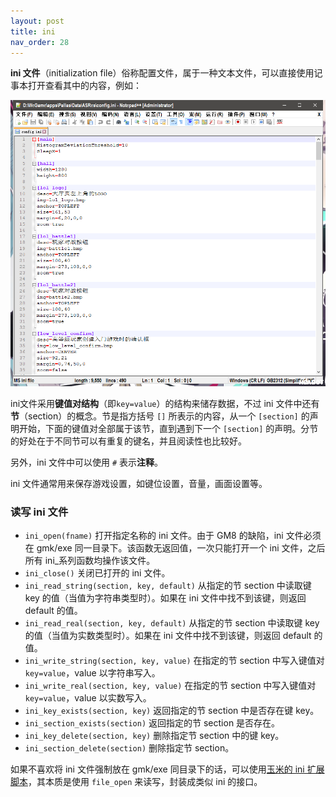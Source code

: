 ```yaml
---
layout: post
title: ini
nav_order: 28
---
```


**ini 文件**（initialization file）俗称配置文件，属于一种文本文件，可以直接使用记事本打开查看其中的内容，例如：

![INI File](/assets/images/ini/ini_file.png)

ini文件采用**键值对结构**（即`key=value`）的结构来储存数据，不过 ini 文件中还有**节**（section）的概念。节是指方括号 `[]` 所表示的内容，从一个 `[section]` 的声明开始，下面的键值对全部属于该节，直到遇到下一个 `[section]` 的声明。分节的好处在于不同节可以有重复的键名，并且阅读性也比较好。

另外，ini 文件中可以使用 `#` 表示**注释**。

ini 文件通常用来保存游戏设置，如键位设置，音量，画面设置等。

### 读写 ini 文件

* `ini_open(fname)` 打开指定名称的 ini 文件。由于 GM8 的缺陷，ini 文件必须在 gmk/exe 同一目录下。该函数无返回值，一次只能打开一个 ini 文件，之后所有 ini_系列函数均操作该文件。
* `ini_close()` 关闭已打开的 ini 文件。
* `ini_read_string(section, key, default)` 从指定的节 section 中读取键 key 的值（当值为字符串类型时）。如果在 ini 文件中找不到该键，则返回 default 的值。
* `ini_read_real(section, key, default)` 从指定的节 section 中读取键 key 的值（当值为实数类型时）。如果在 ini 文件中找不到该键，则返回 default 的值。
* `ini_write_string(section, key, value)` 在指定的节 section 中写入键值对 `key=value`，value 以字符串写入。
* `ini_write_real(section, key, value)` 在指定的节 section 中写入键值对 `key=value`，value 以实数写入。
* `ini_key_exists(section, key)` 返回指定的节 section 中是否存在键 key。
* `ini_section_exists(section)` 返回指定的节 section 是否存在。
* `ini_key_delete(section, key)` 删除指定节 section 中的键 key。
* `ini_section_delete(section)` 删除指定节 section。

如果不喜欢将 ini 文件强制放在 gmk/exe 同目录下的话，可以使用[玉米的 ini 扩展脚本](https://www.magecorn.com/p/248.shtml)，其本质是使用 `file_open` 来读写，封装成类似 ini 的接口。
